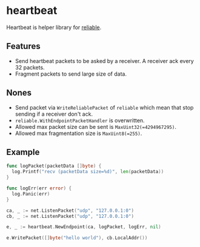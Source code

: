 # heartbeat
Heartbeat is helper library for [reliable](https://github.com/lithdew/reliable).

## Features
- Send heartbeat packets to be asked by a receiver. A receiver ack every 32 packets.
- Fragment packets to send large size of data.

## Nones
- Send packet via `WriteReliablePacket` of `reliable` which mean that stop sending if a receiver don't ack.
- `reliable.WithEndpointPacketHandler` is overwritten.
- Allowed max packet size can be sent is `MaxUint32(=4294967295)`.
- Allowed max fragmentation size is `MaxUint8(=255)`.

## Example
```go
func logPacket(packetData []byte) {
  log.Printf("recv (packetData size=%d)", len(packetData))
}

func logErr(err error) {
  log.Panic(err)
}

ca, _ := net.ListenPacket("udp", "127.0.0.1:0")
cb, _ := net.ListenPacket("udp", "127.0.0.1:0")

e, _ := heartbeat.NewEndpoint(ca, logPacket, logErr, nil)

e.WritePacket([]byte("hello world"), cb.LocalAddr())
```
